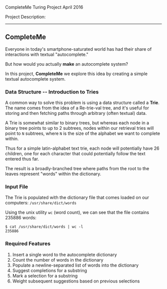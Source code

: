 CompleteMe
Turing Project
April 2016

Project Description:

---

## CompleteMe

Everyone in today's smartphone-saturated world has had their
share of interactions with textual "autocomplete."

But how would you actually __make__ an autocomplete system?

In this project, __CompleteMe__ we explore this idea by creating
a simple textual autocomplete system.

### Data Structure -- Introduction to Tries

A common way to solve this problem is using a data structure
called a __Trie__. The name comes from the idea of a Re-trie-val
tree, and it's useful for storing and then fetching paths through
arbitrary (often textual) data.

A Trie is somewhat similar to binary trees,
but whereas each node in a binary tree points to up to 2 subtrees,
nodes within our retrieval tries will point to `N` subtrees, where `N`
is the size of the alphabet we want to complete within.

Thus for a simple latin-alphabet text trie, each node will potentially
have 26 children, one for each character that could potentially follow
the text entered thus far.

The result is a broadly-branched tree where paths from the
root to the leaves represent "words" within the dictionary.


### Input File

The Trie is populated with the dictionary file that comes loaded on our computers:
 `/usr/share/dict/words`

Using the unix utility `wc` (word count), we can see that the file
contains 235886 words:

```
$ cat /usr/share/dict/words | wc -l
235886
```

### Required Features

1. Insert a single word to the autocomplete dictionary
2. Count the number of words in the dictionary
3. Populate a newline-separated list of words into the dictionary
4. Suggest completions for a substring
5. Mark a selection for a substring
6. Weight subsequent suggestions based on previous selections
